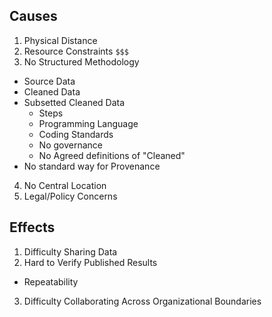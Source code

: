 ## Causes
1. Physical Distance
2. Resource Constraints ```$$$```
3. No Structured Methodology
  - Source Data
  - Cleaned Data
  - Subsetted Cleaned Data
    - Steps
    - Programming Language
    - Coding Standards
    - No governance
    - No Agreed definitions of "Cleaned"
  -  No standard way for Provenance
4. No Central Location
5. Legal/Policy Concerns

## Effects
1. Difficulty Sharing Data
2. Hard to Verify Published Results
  - Repeatability
3. Difficulty Collaborating Across Organizational Boundaries
